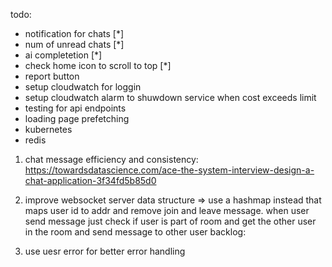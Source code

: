 todo:
* notification for chats [*]
* num of unread chats [*]
* ai completetion [*]
* check home icon to scroll to top [*]
* report button
* setup cloudwatch for loggin
* setup cloudwatch alarm to shuwdown service when cost exceeds limit
* testing for api endpoints
* loading page prefetching
* kubernetes
* redis 

1. chat message efficiency and consistency: https://towardsdatascience.com/ace-the-system-interview-design-a-chat-application-3f34fd5b85d0 

3. improve websocket server data structure => use a hashmap instead that maps user id to addr and remove join and leave message. when user send message just check if user is part of room and get the other user in the room and send message to other user 
backlog:

4. use uesr error for better error handling
